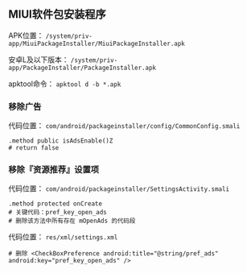 ## MIUI软件包安装程序
APK位置： `/system/priv-app/MiuiPackageInstaller/MiuiPackageInstaller.apk`

安卓L及以下版本： `/system/priv-app/PackageInstaller/PackageInstaller.apk`

apktool命令： `apktool d -b *.apk`

### 移除广告
代码位置： `com/android/packageinstaller/config/CommonConfig.smali`
```
.method public isAdsEnable()Z
# return false
```

### 移除『资源推荐』设置项
代码位置： `com/android/packageinstaller/SettingsActivity.smali`
```
.method protected onCreate
# 关键代码：pref_key_open_ads
# 删除该方法中所有存在 mOpenAds 的代码段
```
代码位置： `res/xml/settings.xml`
```
# 删除 <CheckBoxPreference android:title="@string/pref_ads" android:key="pref_key_open_ads" />
```

